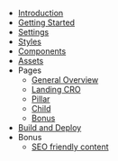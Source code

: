 - [Introduction](README.md)
- [Getting Started](en/01-getting-started)
- [Settings](en/02-settings)
- [Styles](en/03-styles)
- [Components](en/04-components)
- [Assets](en/05-assets)
- Pages
  - [General Overview](en/06-pages)
  - [Landing CRO](en/07-pages-landing-cro)
  - [Pillar](en/08-pages-pillar)
  - [Child](en/09-pages-child)
  - [Bonus](en/10-pages-bonus)
- [Build and Deploy](en/11-build-and-deploy)
- Bonus
  - [SEO friendly content](en/12-seo-friendly-content)
